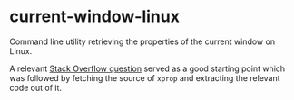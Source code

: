 current-window-linux
====================

Command line utility retrieving the properties of the current window on Linux.

A relevant [Stack Overflow question](http://stackoverflow.com/questions/3551754/xorg-python-and-current-window-title) served as a good starting point which was followed by fetching the source of `xprop` and extracting the relevant code out of it.

